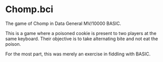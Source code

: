 # Chomp.bci
The game of Chomp in Data General MV/10000 BASIC.

This is a game where a poisoned cookie is present to two players at the same keyboard. Their objective is to take alternating bite and not eat the poison.

For the most part, this was merely an exercise in fiddling with BASIC.
